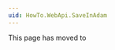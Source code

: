 ```yaml
---
uid: HowTo.WebApi.SaveInAdam
---
```


This page has moved to [](xref:NetCode.WebApi.DotNet.SaveInAdam)